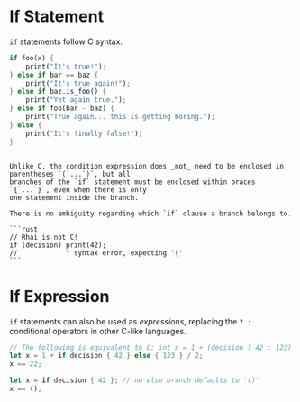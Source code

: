 If Statement
============

`if` statements follow C syntax.

```rust
if foo(x) {
    print("It's true!");
} else if bar == baz {
    print("It's true again!");
} else if baz.is_foo() {
    print("Yet again true.");
} else if foo(bar - baz) {
    print("True again... this is getting boring.");
} else {
    print("It's finally false!");
}
```

~~~admonish warning.small "Braces are mandatory"

Unlike C, the condition expression does _not_ need to be enclosed in parentheses `(`...`)`, but all
branches of the `if` statement must be enclosed within braces `{`...`}`, even when there is only
one statement inside the branch.

There is no ambiguity regarding which `if` clause a branch belongs to.

```rust
// Rhai is not C!
if (decision) print(42);
//            ^ syntax error, expecting '{'
```
~~~


If Expression
=============

`if` statements can also be used as _expressions_, replacing the `? :` conditional operators in
other C-like languages.

```rust
// The following is equivalent to C: int x = 1 + (decision ? 42 : 123) / 2;
let x = 1 + if decision { 42 } else { 123 } / 2;
x == 22;

let x = if decision { 42 }; // no else branch defaults to '()'
x == ();
```
